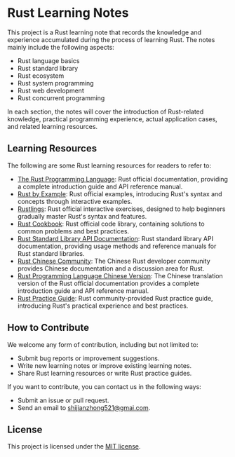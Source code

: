 # Rust Learning Notes

This project is a Rust learning note that records the knowledge and experience accumulated during the process of learning Rust. The notes mainly include the following aspects:

- Rust language basics
- Rust standard library
- Rust ecosystem
- Rust system programming
- Rust web development
- Rust concurrent programming

In each section, the notes will cover the introduction of Rust-related knowledge, practical programming experience, actual application cases, and related learning resources.

## Learning Resources

The following are some Rust learning resources for readers to refer to:

- [The Rust Programming Language](https://doc.rust-lang.org/book/): Rust official documentation, providing a complete introduction guide and API reference manual.
- [Rust by Example](https://doc.rust-lang.org/rust-by-example/): Rust official examples, introducing Rust's syntax and concepts through interactive examples.
- [Rustlings](https://github.com/rust-lang/rustlings/): Rust official interactive exercises, designed to help beginners gradually master Rust's syntax and features.
- [Rust Cookbook](https://rust-lang-nursery.github.io/rust-cookbook/): Rust official code library, containing solutions to common problems and best practices.
- [Rust Standard Library API Documentation](https://doc.rust-lang.org/std/): Rust standard library API documentation, providing usage methods and reference manuals for Rust standard libraries.
- [Rust Chinese Community](https://rust.cc/): The Chinese Rust developer community provides Chinese documentation and a discussion area for Rust.
- [Rust Programming Language Chinese Version](https://www.rust-lang.org/zh-CN/): The Chinese translation version of the Rust official documentation provides a complete introduction guide and API reference manual.
- [Rust Practice Guide](https://rustwiki.org/zh-CN/rust-by-example/): Rust community-provided Rust practice guide, introducing Rust's practical experience and best practices.

## How to Contribute

We welcome any form of contribution, including but not limited to:

- Submit bug reports or improvement suggestions.
- Write new learning notes or improve existing learning notes.
- Share Rust learning resources or write Rust practice guides.

If you want to contribute, you can contact us in the following ways:

- Submit an issue or pull request.
- Send an email to shijianzhong521@gmai.com.

## License

This project is licensed under the [MIT license](LICENSE).

